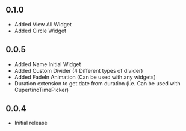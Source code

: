 ## 0.1.0
- Added View All Widget
- Added Circle Widget

## 0.0.5
- Added Name Initial Widget
- Added Custom Divider (4 Different types of divider)
- Added FadeIn Animation (Can be used with any widgets)
- Duration extension to get date from duration (i.e. Can be used with CupertinoTimePicker)

## 0.0.4

* Initial release 
